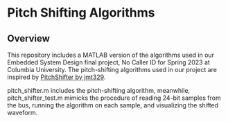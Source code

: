 # Pitch Shifting Algorithms
## Overview
This repository includes a MATLAB version of the algorithms used in our Embedded System Design final project, No Caller ID for Spring 2023 at Columbia University. 
The pitch-shifting algorithms used in our project are inspired by [PitchShifter by jmt329](https://people.ece.cornell.edu/land/courses/ece5760/FinalProjects/s2017/jmt329_swc63_gzm3/jmt329_swc63_gzm3/PitchShifter/index.html).

pitch_shifter.m includes the pitch-shifting algorithm, meanwhile, pitch_shifter_test.m mimicks the procedure of reading 24-bit samples from the bus, running the algorithm on each sample, and visualizing the shifted waveform.
